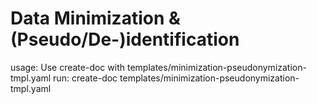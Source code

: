 # Data Minimization & (Pseudo/De-)identification

usage: Use create-doc with templates/minimization-pseudonymization-tmpl.yaml
run: create-doc templates/minimization-pseudonymization-tmpl.yaml
